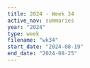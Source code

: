 ```yaml
---
title: 2024 - Week 34
active_nav: summaries
year: "2024"
type: week
filename: "wk34"
start_date: "2024-08-19"
end_date: "2024-08-25"
---
```


